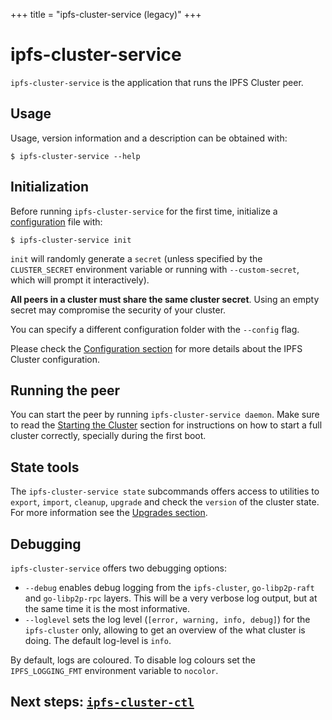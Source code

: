 +++
title = "ipfs-cluster-service (legacy)"
+++


# ipfs-cluster-service


`ipfs-cluster-service` is the application that runs the IPFS Cluster peer.

## Usage

Usage, version information and a description can be obtained with:

```
$ ipfs-cluster-service --help
```

## Initialization

Before running `ipfs-cluster-service` for the first time, initialize a [configuration](/documentation/configuration) file with:

```
$ ipfs-cluster-service init
```

`init` will randomly generate a `secret` (unless specified by the `CLUSTER_SECRET` environment variable or running with `--custom-secret`, which will prompt it interactively).

**All peers in a cluster must share the same cluster secret**. Using an empty secret may compromise the security of your cluster.

You can specify a different configuration folder with the `--config` flag.

Please check the [Configuration section](/documentation/configuration) for more details about the IPFS Cluster configuration.

## Running the peer

You can start the peer by running `ipfs-cluster-service daemon`. Make sure to read the [Starting the Cluster](/documentation/starting) section for instructions on how to start a full cluster correctly, specially during the first boot.

## State tools

The `ipfs-cluster-service state` subcommands offers access to utilities to `export`, `import`, `cleanup`, `upgrade` and check the `version` of the cluster state. For more information see the [Upgrades section](/documentation/upgrades).

## Debugging

`ipfs-cluster-service` offers two debugging options:

* `--debug` enables debug logging from the `ipfs-cluster`, `go-libp2p-raft` and `go-libp2p-rpc` layers. This will be a very verbose log output, but at the same time it is the most informative.
* `--loglevel` sets the log level (`[error, warning, info, debug]`) for the `ipfs-cluster` only, allowing to get an overview of the what cluster is doing. The default log-level is `info`.

By default, logs are coloured. To disable log colours set the `IPFS_LOGGING_FMT` environment variable to `nocolor`.

## Next steps: [`ipfs-cluster-ctl`](/documentation/ipfs-cluster-ctl)

